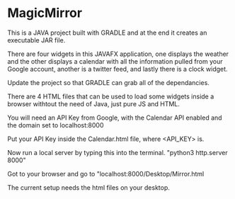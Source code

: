 # MagicMirror

This is a JAVA project built with GRADLE and at the end it creates an executable JAR file.

There are four widgets in this JAVAFX application, one displays the weather and the other displays a calendar 
with all the information pulled from your Google account, another is a twitter feed, and lastly there is a clock widget.

Update the project so that GRADLE can grab all of the dependancies.




There are 4 HTML files that can be used to load some widgets inside a browser withtout the need of Java, just pure JS and HTML.

You will need an API Key from Google, with the Calendar API enabled and the domain set to localhost:8000

Put your API Key inside the Calendar.html file, where <API_KEY> is.

Now run a local server by typing this into the terminal. "python3 http.server 8000"

Got to your browser and go to "localhost:8000/Desktop/Mirror.html

The current setup needs the html files on your desktop.
